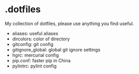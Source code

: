 # .dotfiles

My collection of dotfiles, please use anything you find useful.

* aliases: useful aliases
* dircolors: color of directory
* gitconfig: git config
* gitignore\_global: global git ignore settings
* hgrc: mercurial config
* pip.conf: faster pip in China
* pylintrc: pylint config
